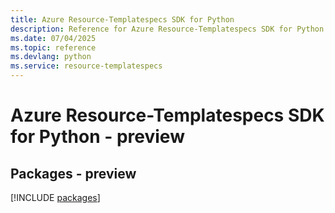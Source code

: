 ```yaml
---
title: Azure Resource-Templatespecs SDK for Python
description: Reference for Azure Resource-Templatespecs SDK for Python
ms.date: 07/04/2025
ms.topic: reference
ms.devlang: python
ms.service: resource-templatespecs
---
```

# Azure Resource-Templatespecs SDK for Python - preview
## Packages - preview
[!INCLUDE [packages](resource-templatespecs-index.md)]